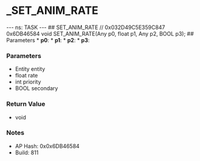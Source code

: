 # _SET_ANIM_RATE

--- ns: TASK --- ## SET_ANIM_RATE  // 0x032D49C5E359C847 0x6DB46584 void SET_ANIM_RATE(Any p0, float p1, Any p2, BOOL p3);   ## Parameters * **p0**: * **p1**: * **p2**: * **p3**:

### Parameters
* Entity entity
* float rate
* int priority
* BOOL secondary

### Return Value
* void

### Notes
* AP Hash: 0x0x6DB46584
* Build: 811

